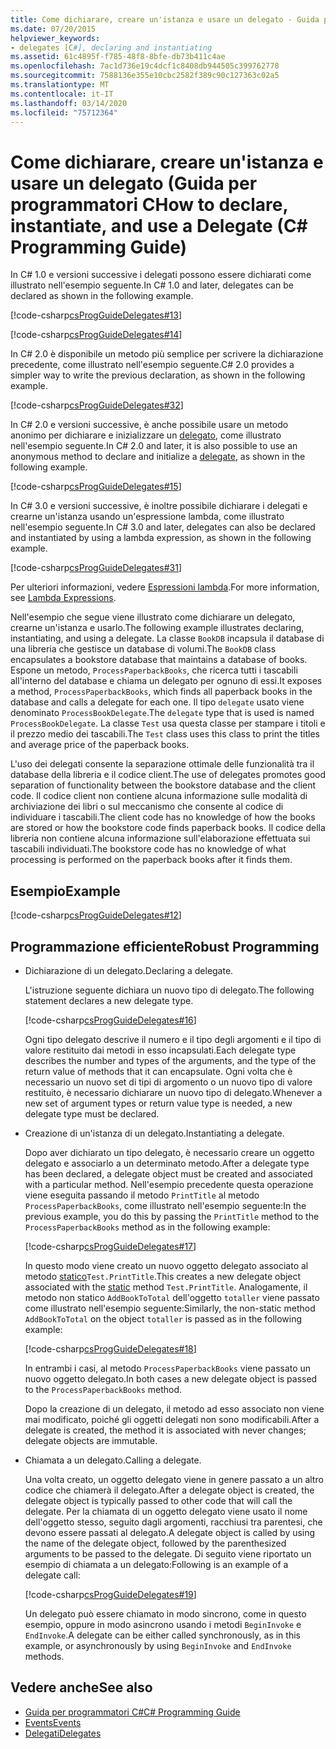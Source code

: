 ```yaml
---
title: Come dichiarare, creare un'istanza e usare un delegato - Guida per programmatori C
ms.date: 07/20/2015
helpviewer_keywords:
- delegates [C#], declaring and instantiating
ms.assetid: 61c4895f-f785-48f8-8bfe-db73b411c4ae
ms.openlocfilehash: 7ac1d736e19c4dcf1c8408db944505c399762778
ms.sourcegitcommit: 7588136e355e10cbc2582f389c90c127363c02a5
ms.translationtype: MT
ms.contentlocale: it-IT
ms.lasthandoff: 03/14/2020
ms.locfileid: "75712364"
---
```

# <a name="how-to-declare-instantiate-and-use-a-delegate-c-programming-guide"></a><span data-ttu-id="11b1d-102">Come dichiarare, creare un'istanza e usare un delegato (Guida per programmatori C</span><span class="sxs-lookup"><span data-stu-id="11b1d-102">How to declare, instantiate, and use a Delegate (C# Programming Guide)</span></span>
<span data-ttu-id="11b1d-103">In C# 1.0 e versioni successive i delegati possono essere dichiarati come illustrato nell'esempio seguente.</span><span class="sxs-lookup"><span data-stu-id="11b1d-103">In C# 1.0 and later, delegates can be declared as shown in the following example.</span></span>  
  
 [!code-csharp[csProgGuideDelegates#13](~/samples/snippets/csharp/VS_Snippets_VBCSharp/csProgGuideDelegates/CS/Delegates.cs#13)]  
  
 [!code-csharp[csProgGuideDelegates#14](~/samples/snippets/csharp/VS_Snippets_VBCSharp/csProgGuideDelegates/CS/Delegates.cs#14)]  
  
 <span data-ttu-id="11b1d-104">In C# 2.0 è disponibile un metodo più semplice per scrivere la dichiarazione precedente, come illustrato nell'esempio seguente.</span><span class="sxs-lookup"><span data-stu-id="11b1d-104">C# 2.0 provides a simpler way to write the previous declaration, as shown in the following example.</span></span>  
  
 [!code-csharp[csProgGuideDelegates#32](~/samples/snippets/csharp/VS_Snippets_VBCSharp/csProgGuideDelegates/CS/Delegates.cs#32)]  
  
 <span data-ttu-id="11b1d-105">In C# 2.0 e versioni successive, è anche possibile usare un metodo anonimo per dichiarare e inizializzare un [delegato](../../language-reference/builtin-types/reference-types.md), come illustrato nell'esempio seguente.</span><span class="sxs-lookup"><span data-stu-id="11b1d-105">In C# 2.0 and later, it is also possible to use an anonymous method to declare and initialize a [delegate](../../language-reference/builtin-types/reference-types.md), as shown in the following example.</span></span>  
  
 [!code-csharp[csProgGuideDelegates#15](~/samples/snippets/csharp/VS_Snippets_VBCSharp/csProgGuideDelegates/CS/Delegates.cs#15)]  
  
 <span data-ttu-id="11b1d-106">In C# 3.0 e versioni successive, è inoltre possibile dichiarare i delegati e crearne un'istanza usando un'espressione lambda, come illustrato nell'esempio seguente.</span><span class="sxs-lookup"><span data-stu-id="11b1d-106">In C# 3.0 and later, delegates can also be declared and instantiated by using a lambda expression, as shown in the following example.</span></span>  
  
 [!code-csharp[csProgGuideDelegates#31](~/samples/snippets/csharp/VS_Snippets_VBCSharp/csProgGuideDelegates/CS/Delegates.cs#31)]  
  
 <span data-ttu-id="11b1d-107">Per ulteriori informazioni, vedere [Espressioni lambda](../statements-expressions-operators/lambda-expressions.md).</span><span class="sxs-lookup"><span data-stu-id="11b1d-107">For more information, see [Lambda Expressions](../statements-expressions-operators/lambda-expressions.md).</span></span>  
  
 <span data-ttu-id="11b1d-108">Nell'esempio che segue viene illustrato come dichiarare un delegato, crearne un'istanza e usarlo.</span><span class="sxs-lookup"><span data-stu-id="11b1d-108">The following example illustrates declaring, instantiating, and using a delegate.</span></span> <span data-ttu-id="11b1d-109">La classe `BookDB` incapsula il database di una libreria che gestisce un database di volumi.</span><span class="sxs-lookup"><span data-stu-id="11b1d-109">The `BookDB` class encapsulates a bookstore database that maintains a database of books.</span></span> <span data-ttu-id="11b1d-110">Espone un metodo, `ProcessPaperbackBooks`, che ricerca tutti i tascabili all'interno del database e chiama un delegato per ognuno di essi.</span><span class="sxs-lookup"><span data-stu-id="11b1d-110">It exposes a method, `ProcessPaperbackBooks`, which finds all paperback books in the database and calls a delegate for each one.</span></span> <span data-ttu-id="11b1d-111">Il tipo `delegate` usato viene denominato `ProcessBookDelegate`.</span><span class="sxs-lookup"><span data-stu-id="11b1d-111">The `delegate` type that is used is named `ProcessBookDelegate`.</span></span> <span data-ttu-id="11b1d-112">La classe `Test` usa questa classe per stampare i titoli e il prezzo medio dei tascabili.</span><span class="sxs-lookup"><span data-stu-id="11b1d-112">The `Test` class uses this class to print the titles and average price of the paperback books.</span></span>  
  
 <span data-ttu-id="11b1d-113">L'uso dei delegati consente la separazione ottimale delle funzionalità tra il database della libreria e il codice client.</span><span class="sxs-lookup"><span data-stu-id="11b1d-113">The use of delegates promotes good separation of functionality between the bookstore database and the client code.</span></span> <span data-ttu-id="11b1d-114">Il codice client non contiene alcuna informazione sulle modalità di archiviazione dei libri o sul meccanismo che consente al codice di individuare i tascabili.</span><span class="sxs-lookup"><span data-stu-id="11b1d-114">The client code has no knowledge of how the books are stored or how the bookstore code finds paperback books.</span></span> <span data-ttu-id="11b1d-115">Il codice della libreria non contiene alcuna informazione sull'elaborazione effettuata sui tascabili individuati.</span><span class="sxs-lookup"><span data-stu-id="11b1d-115">The bookstore code has no knowledge of what processing is performed on the paperback books after it finds them.</span></span>  
  
## <a name="example"></a><span data-ttu-id="11b1d-116">Esempio</span><span class="sxs-lookup"><span data-stu-id="11b1d-116">Example</span></span>  
 [!code-csharp[csProgGuideDelegates#12](~/samples/snippets/csharp/VS_Snippets_VBCSharp/csProgGuideDelegates/CS/Delegates.cs#12)]  
  
## <a name="robust-programming"></a><span data-ttu-id="11b1d-117">Programmazione efficiente</span><span class="sxs-lookup"><span data-stu-id="11b1d-117">Robust Programming</span></span>  
  
- <span data-ttu-id="11b1d-118">Dichiarazione di un delegato.</span><span class="sxs-lookup"><span data-stu-id="11b1d-118">Declaring a delegate.</span></span>  
  
     <span data-ttu-id="11b1d-119">L'istruzione seguente dichiara un nuovo tipo di delegato.</span><span class="sxs-lookup"><span data-stu-id="11b1d-119">The following statement declares a new delegate type.</span></span>  
  
     [!code-csharp[csProgGuideDelegates#16](~/samples/snippets/csharp/VS_Snippets_VBCSharp/csProgGuideDelegates/CS/Delegates.cs#16)]  
  
     <span data-ttu-id="11b1d-120">Ogni tipo delegato descrive il numero e il tipo degli argomenti e il tipo di valore restituito dai metodi in esso incapsulati.</span><span class="sxs-lookup"><span data-stu-id="11b1d-120">Each delegate type describes the number and types of the arguments, and the type of the return value of methods that it can encapsulate.</span></span> <span data-ttu-id="11b1d-121">Ogni volta che è necessario un nuovo set di tipi di argomento o un nuovo tipo di valore restituito, è necessario dichiarare un nuovo tipo di delegato.</span><span class="sxs-lookup"><span data-stu-id="11b1d-121">Whenever a new set of argument types or return value type is needed, a new delegate type must be declared.</span></span>  
  
- <span data-ttu-id="11b1d-122">Creazione di un'istanza di un delegato.</span><span class="sxs-lookup"><span data-stu-id="11b1d-122">Instantiating a delegate.</span></span>  
  
     <span data-ttu-id="11b1d-123">Dopo aver dichiarato un tipo delegato, è necessario creare un oggetto delegato e associarlo a un determinato metodo.</span><span class="sxs-lookup"><span data-stu-id="11b1d-123">After a delegate type has been declared, a delegate object must be created and associated with a particular method.</span></span> <span data-ttu-id="11b1d-124">Nell'esempio precedente questa operazione viene eseguita passando il metodo `PrintTitle` al metodo `ProcessPaperbackBooks`, come illustrato nell'esempio seguente:</span><span class="sxs-lookup"><span data-stu-id="11b1d-124">In the previous example, you do this by passing the `PrintTitle` method to the `ProcessPaperbackBooks` method as in the following example:</span></span>  
  
     [!code-csharp[csProgGuideDelegates#17](~/samples/snippets/csharp/VS_Snippets_VBCSharp/csProgGuideDelegates/CS/Delegates.cs#17)]  
  
     <span data-ttu-id="11b1d-125">In questo modo viene creato un nuovo oggetto delegato associato al metodo [statico](../../language-reference/keywords/static.md)`Test.PrintTitle`.</span><span class="sxs-lookup"><span data-stu-id="11b1d-125">This creates a new delegate object associated with the [static](../../language-reference/keywords/static.md) method `Test.PrintTitle`.</span></span> <span data-ttu-id="11b1d-126">Analogamente, il metodo non statico `AddBookToTotal` dell'oggetto `totaller` viene passato come illustrato nell'esempio seguente:</span><span class="sxs-lookup"><span data-stu-id="11b1d-126">Similarly, the non-static method `AddBookToTotal` on the object `totaller` is passed as in the following example:</span></span>  
  
     [!code-csharp[csProgGuideDelegates#18](~/samples/snippets/csharp/VS_Snippets_VBCSharp/csProgGuideDelegates/CS/Delegates.cs#18)]  
  
     <span data-ttu-id="11b1d-127">In entrambi i casi, al metodo `ProcessPaperbackBooks` viene passato un nuovo oggetto delegato.</span><span class="sxs-lookup"><span data-stu-id="11b1d-127">In both cases a new delegate object is passed to the `ProcessPaperbackBooks` method.</span></span>  
  
     <span data-ttu-id="11b1d-128">Dopo la creazione di un delegato, il metodo ad esso associato non viene mai modificato, poiché gli oggetti delegati non sono modificabili.</span><span class="sxs-lookup"><span data-stu-id="11b1d-128">After a delegate is created, the method it is associated with never changes; delegate objects are immutable.</span></span>  
  
- <span data-ttu-id="11b1d-129">Chiamata a un delegato.</span><span class="sxs-lookup"><span data-stu-id="11b1d-129">Calling a delegate.</span></span>  
  
     <span data-ttu-id="11b1d-130">Una volta creato, un oggetto delegato viene in genere passato a un altro codice che chiamerà il delegato.</span><span class="sxs-lookup"><span data-stu-id="11b1d-130">After a delegate object is created, the delegate object is typically passed to other code that will call the delegate.</span></span> <span data-ttu-id="11b1d-131">Per la chiamata di un oggetto delegato viene usato il nome dell'oggetto stesso, seguito dagli argomenti, racchiusi tra parentesi, che devono essere passati al delegato.</span><span class="sxs-lookup"><span data-stu-id="11b1d-131">A delegate object is called by using the name of the delegate object, followed by the parenthesized arguments to be passed to the delegate.</span></span> <span data-ttu-id="11b1d-132">Di seguito viene riportato un esempio di chiamata a un delegato:</span><span class="sxs-lookup"><span data-stu-id="11b1d-132">Following is an example of a delegate call:</span></span>  
  
     [!code-csharp[csProgGuideDelegates#19](~/samples/snippets/csharp/VS_Snippets_VBCSharp/csProgGuideDelegates/CS/Delegates.cs#19)]  
  
     <span data-ttu-id="11b1d-133">Un delegato può essere chiamato in modo sincrono, come in questo esempio, oppure in modo asincrono usando i metodi `BeginInvoke` e `EndInvoke`.</span><span class="sxs-lookup"><span data-stu-id="11b1d-133">A delegate can be either called synchronously, as in this example, or asynchronously by using `BeginInvoke` and `EndInvoke` methods.</span></span>  
  
## <a name="see-also"></a><span data-ttu-id="11b1d-134">Vedere anche</span><span class="sxs-lookup"><span data-stu-id="11b1d-134">See also</span></span>

- [<span data-ttu-id="11b1d-135">Guida per programmatori C#</span><span class="sxs-lookup"><span data-stu-id="11b1d-135">C# Programming Guide</span></span>](../index.md)
- [<span data-ttu-id="11b1d-136">Events</span><span class="sxs-lookup"><span data-stu-id="11b1d-136">Events</span></span>](../events/index.md)
- [<span data-ttu-id="11b1d-137">Delegati</span><span class="sxs-lookup"><span data-stu-id="11b1d-137">Delegates</span></span>](./index.md)
